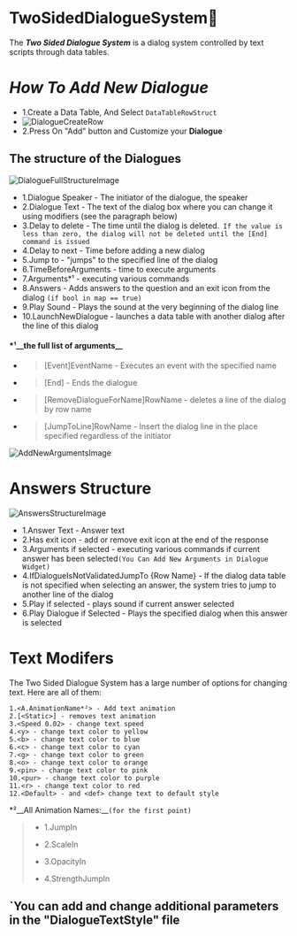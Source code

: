 # TwoSidedDialogueSystem📖

The ***Two Sided Dialogue System*** is a dialog system controlled by text scripts through data tables.


# ***How To Add New Dialogue***
+ 1.Create a Data Table, And Select `DataTableRowStruct`
+ ![DialogueCreateRow](https://i.imgur.com/vzQGzqE.png)
+ 2.Press On "Add" button and Customize your **Dialogue**



## The structure of the Dialogues
![DialogueFullStructureImage](https://i.imgur.com/Ni1QbZG.png)
  + 1.Dialogue Speaker - The initiator of the dialogue, the speaker
  + 2.Dialogue Text - The text of the dialog box where you can change it using modifiers (see the paragraph below)
  + 3.Delay to delete - The time until the dialog is deleted.` If the value is less than zero, the dialog will not be deleted until the [End] command is issued`
  + 4.Delay to next - Time before adding a new dialog
  + 5.Jump to - "jumps" to the specified line of the dialog
  + 6.TimeBeforeArguments - time to execute arguments
  + 7.Arguments*¹ - executing various commands
  + 8.Answers - Adds answers to the question and an exit icon from the dialog `(if bool in map == true)`
  + 9.Play Sound - Plays the sound at the very beginning of the dialog line
  + 10.LaunchNewDialogue - launches a data table with another dialog after the line of this dialog

#### *¹__the full list of arguments__
  + >[Event]EventName - Executes an event with the specified name
  + >[End] - Ends the dialogue
  + >[RemoveDialogueForName]RowName - deletes a line of the dialog by row name
  + >[JumpToLine]RowName - Insert the dialog line in the place specified regardless of the initiator

![AddNewArgumentsImage](https://i.imgur.com/8iMsYGx.png)




# Answers Structure
![AnswersStructureImage](https://i.imgur.com/0YicVht.png)
  + 1.Answer Text - Answer text
  + 2.Has exit icon - add or remove exit icon at the end of the response
  + 3.Arguments if selected - executing various commands if current answer has been selected`(You Can Add New Arguments in Dialogue Widget)`
  + 4.IfDialogueIsNotValidatedJumpTo {Row Name} - If the dialog data table is not specified when selecting an answer, the system tries to jump to another line of the dialog
  + 5.Play if selected - plays sound if current answer selected
  + 6.Play Dialogue if Selected - Plays the specified dialog when this answer is selected
  



# Text Modifers
The Two Sided Dialogue System has a large number of options for changing text. Here are all of them:
```
1.<A.AnimationName*²> - Add text animation
2.[<Static>] - removes text animation
3.<Speed 0.02> - change text speed
4.<y> - change text color to yellow
5.<b> - change text color to blue
6.<c> - change text color to cyan
7.<g> - change text color to green
8.<o> - change text color to orange
9.<pin> - change text color to pink
10.<pur> - change text color to purple
11.<r> - change text color to red
12.<Default> - and <def> change text to default style
```

<p>

*²__All Animation Names:__`(for the first point)`
> + 1.JumpIn
> * 2.ScaleIn
> + 3.OpacityIn
> * 4.StrengthJumpIn

<p>

## `You can add and change additional parameters in the "DialogueTextStyle" file

